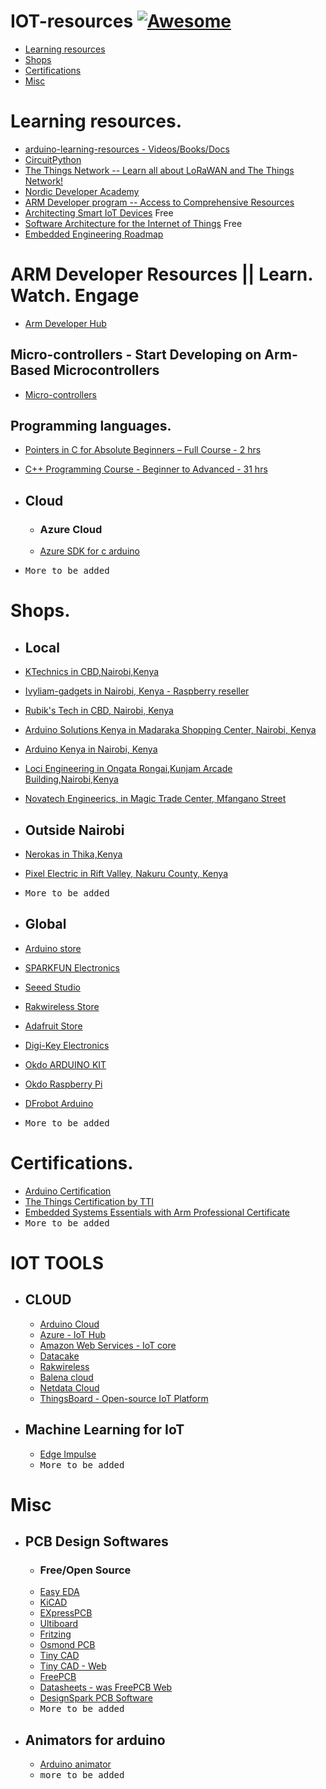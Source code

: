 # IOT-resources [![Awesome](https://cdn.rawgit.com/sindresorhus/awesome/d7305f38d29fed78fa85652e3a63e154dd8e8829/media/badge.svg)](https://github.com/sindresorhus/awesome)

- [Learning resources](#global)
- [Shops](#shops)
- [Certifications](#certifications)
- [Misc](#misc)


# Learning resources.
 - [arduino-learning-resources - Videos/Books/Docs](https://github.com/augnairobi/arduino-learning-resources)
 - [CircuitPython ](https://learn.adafruit.com/welcome-to-circuitpython)
 - [The Things Network -- Learn all about LoRaWAN and The Things Network! ](https://www.thethingsnetwork.org/docs/lorawan/)
 - [Nordic Developer Academy ](https://www.nordicsemi.com/Support/Nordic-Developer-Academy)
 - [ARM Developer program -- Access to Comprehensive Resources ](https://www.arm.com/resources/developer-program)
 - [Architecting Smart IoT Devices](https://www.coursera.org/learn/iot-architecture) Free
 - [Software Architecture for the Internet of Things](https://www.coursera.org/learn/iot-software-architecture) Free
 - [Embedded Engineering Roadmap ](https://github.com/m3y54m/Embedded-Engineering-Roadmap)

# ARM Developer Resources || Learn. Watch. Engage
 - [Arm Developer Hub](https://www.arm.com/developer-hub)
   
## Micro-controllers - Start Developing on Arm-Based Microcontrollers
 - [Micro-controllers](https://www.arm.com/developer-hub/microcontrollers)

## Programming languages.
 - [Pointers in C for Absolute Beginners – Full Course - 2 hrs](https://youtu.be/MIL2BK02X8A)
 - [C++ Programming Course - Beginner to Advanced - 31 hrs](https://youtu.be/8jLOx1hD3_o)
 
- ## Cloud 
  - ### Azure Cloud
   - [Azure SDK for c arduino ](https://github.com/Azure/azure-sdk-for-c-arduino)
 - <kbd> More to be added </kbd>


 # Shops.
  - ## Local
   - [ KTechnics in CBD,Nairobi,Kenya](https://www.ktechnics.com/)
   - [Ivyliam-gadgets in Nairobi, Kenya - Raspberry reseller](https://shop.ivyliam.com/)
   - [Rubik's Tech in CBD, Nairobi, Kenya ](https://www.rubikstech.co.ke/)
   - [Arduino Solutions Kenya in Madaraka Shopping Center, Nairobi, Kenya](https://askelectronics.co.ke/)
   - [Arduino Kenya in Nairobi, Kenya](https://arduinokenya.co.ke/)
   - [Loci Engineering in Ongata Rongai,Kunjam Arcade Building,Nairobi,Kenya](https://lociengineering.co.ke/)
   - [Novatech Engineerics, in Magic Trade Center, Mfangano Street](https://novatech.co.ke/)
   - ## Outside Nairobi
   - [Nerokas in Thika,Kenya](https://store.nerokas.co.ke/)
   - [Pixel Electric in Rift Valley, Nakuru County, Kenya](https://www.pixelelectric.com/)
   - <kbd> More to be added </kbd>
   
   
  
 - ## Global
  - [ Arduino store ](https://store.arduino.cc/)
  - [SPARKFUN Electronics](https://www.sparkfun.com/)
  - [Seeed Studio](https://www.seeedstudio.com/)
  - [Rakwireless Store](https://store.rakwireless.com/)
  - [Adafruit Store](https://www.adafruit.com/)
  - [Digi-Key Electronics](https://www.digikey.com/) 
  - [Okdo ARDUINO KIT](https://www.okdo.com/c/arduino-shop/arduino/)
  - [Okdo Raspberry Pi](https://www.okdo.com/c/pi-shop/)
  - [DFrobot Arduino](https://www.dfrobot.com/topic-277.html)
  - <kbd> More to be added </kbd>
  
  
# Certifications.
  - [Arduino Certification ](https://www.arduino.cc/education/certification)
  - [The Things Certification by TTI ](https://www.thethingsnetwork.org/achievements/)
  - [Embedded Systems Essentials with Arm Professional Certificate](https://www.arm.com/resources/education/online-courses/efficient-embedded-systems)
  - <kbd> More to be added </kbd>
  
# IOT TOOLS
 - ## CLOUD
   - [ Arduino Cloud](https://cloud.arduino.cc/)
   - [Azure - IoT Hub](https://azure.microsoft.com/en-au/products/iot-hub/ )
   - [Amazon Web Services - IoT core]( https://aws.amazon.com/iot-core/ )
   - [Datacake](https://datacake.co/)
   - [Rakwireless](https://www.rakwireless.com/en-us/products/wisdm)
   - [Balena cloud](https://www.balena.io/)
   - [Netdata Cloud ](https://www.netdata.cloud/)
   - [ThingsBoard - Open-source IoT Platform](https://thingsboard.io/)

 - ## Machine Learning for IoT
   - [Edge Impulse](https://www.edgeimpulse.com/)
   - <kbd> More to be added </kbd>


# Misc
  - ## PCB Design Softwares
    - ### Free/Open Source
    - [Easy EDA ](https://easyeda.com/)
    - [KiCAD ](https://www.kicad.org/)
    - [EXpressPCB ](https://www.expresspcb.com/)
    - [Ultiboard ](https://www.ni.com/en-za/shop/software/products/ultiboard.html)
    - [Fritzing ](https://fritzing.org/)
    - [Osmond PCB ](https://www.osmondpcb.com/)
    - [Tiny CAD ](https://www.tinycad.net/) 
    - [Tiny CAD - Web ](https://www.tinycad.net/Online/Home)
    - [FreePCB ](http://www.freepcb.com/)
    - [Datasheets - was FreePCB Web  ](https://www.datasheets.com/en)
    - [DesignSpark PCB Software ](https://www.rs-online.com/designspark/pcb-software)
    - <kbd> More to be added </kbd>

  - ## Animators for arduino
     - [Arduino animator](https://animator.wokwi.com/)
     - <kbd> more to be added </kbd>
     
